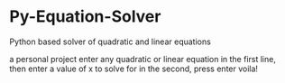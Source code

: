 # Py-Equation-Solver
Python based solver of quadratic and linear equations

a personal project
enter any quadratic or linear equation in the first line,
then enter a value of x to solve for in the second,
press enter
voila!
